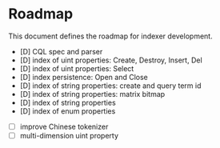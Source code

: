 # Roadmap

This document defines the roadmap for indexer development.

- [D] CQL spec and parser
- [D] index of uint properties: Create, Destroy, Insert, Del
- [D] index of uint properties: Select
- [D] index persistence: Open and Close
- [D] index of string properties: create and query term id
- [D] index of string properties: matrix bitmap
- [D] index of string properties
- [D] index of enum properties
- [ ] improve Chinese tokenizer
- [ ] multi-dimension uint property
